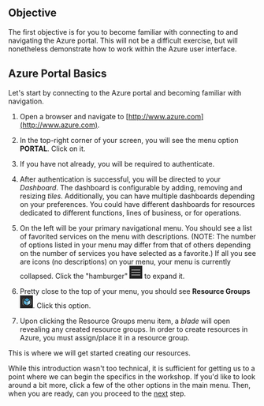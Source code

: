 ## Objective
The first objective is for you to become familiar with connecting to and navigating the Azure portal.  This will not be a difficult exercise, but will nonetheless demonstrate how to work within the Azure user interface.

## Azure Portal Basics
Let's start by connecting to the Azure portal and becoming familiar with navigation.

  1. Open a browser and navigate to [http://www.azure.com](http://www.azure.com).

  2. In the top-right corner of your screen, you will see the menu option **PORTAL**. Click on it.

  3. If you have not already, you will be required to authenticate.

  4. After authentication is successful, you will be directed to your _Dashboard_. The dashboard is configurable by adding, removing and resizing _tiles_. Additionally, you can have multiple dashboards depending on your preferences. You could have different dashboards for resources dedicated to different functions, lines of business, or for operations.

  5. On the left will be your primary navigational menu. You should see a list of favorited services on the menu with descriptions. (NOTE: The number of options listed in your menu may differ from that of others depending on the number of services you have selected as a favorite.) If all you see are icons (no descriptions) on your menu, your menu is currently collapsed. Click the "hamburger" <img src="https://raw.githubusercontent.com/AzureWorkshops/images/master/icons_hamburger.jpg" class="inline"/> to expand it.

  6. Pretty close to the top of your menu, you should see **Resource Groups** <img src="https://raw.githubusercontent.com/AzureWorkshops/images/master/icons_resource_groups.jpg" class="inline"/>. Click this option.

  7. Upon clicking the Resource Groups menu item, a _blade_ will open revealing any created resource groups. In order to create resources in Azure, you must assign/place it in a resource group.

This is where we will get started creating our resources.

While this introduction wasn't too technical, it is sufficient for getting us to a point where we can begin the specifics in the workshop.  If you'd like to look around a bit more, click a few of the other options in the main menu.  Then, when you are ready, can you proceed to the [next](./01_Create_a_Virtual_Machine) step.